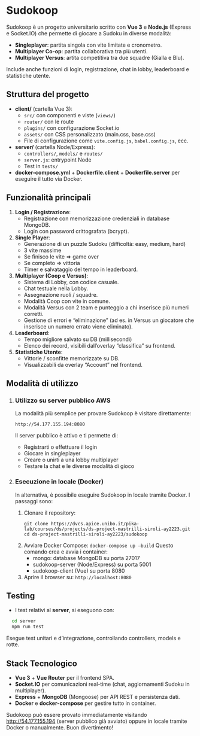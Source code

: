 # Sudokoop

Sudokoop è un progetto universitario scritto con **Vue 3** e **Node.js** (Express e Socket.IO) che permette di giocare a Sudoku in diverse modalità:

- **Singleplayer**: partita singola con vite limitate e cronometro.
- **Multiplayer Co-op**: partita collaborativa tra più utenti.
- **Multiplayer Versus**: artita competitiva tra due squadre (Gialla e Blu).

Include anche funzioni di login, registrazione, chat in lobby, leaderboard e statistiche utente.

## Struttura del progetto

- **client/** (cartella Vue 3):
  - `src/` con componenti e viste (`views/`)
  - `router/` con le route
  - `plugins/` con configurazione Socket.io
  - `assets/` con CSS personalizzato (main.css, base.css)
  - File di configurazione come `vite.config.js`, `babel.config.js`, ecc.
- **server/** (cartella Node/Express):
  - `controllers/`, `models/` e `routes/`
  - `server.js`: entrypoint Node
  - Test in `tests/`
- **docker-compose.yml** + **Dockerfile.client** + **Dockerfile.server** per eseguire il tutto via Docker.

## Funzionalità principali

1. **Login / Registrazione**:
   - Registrazione con memorizzazione credenziali in database MongoDB.
   - Login con password crittografata (bcrypt).
2. **Single Player**:
   - Generazione di un puzzle Sudoku (difficoltà: easy, medium, hard)
   - 3 vite massime
   - Se finisco le vite => game over
   - Se completo => vittoria
   - Timer e salvataggio del tempo in leaderboard.
3. **Multiplayer (Coop e Versus)**:
   - Sistema di Lobby, con codice casuale.
   - Chat testuale nella Lobby.
   - Assegnazione ruoli / squadre.
   - Modalità Coop con vite in comune.
   - Modalità Versus con 2 team e punteggio a chi inserisce più numeri corretti.
   - Gestione di errori e “eliminazione” (ad es. in Versus un giocatore che inserisce un numero errato viene eliminato).
4. **Leaderboard**:
   - Tempo migliore salvato su DB (millisecondi)
   - Elenco dei record, visibili dall’overlay “classifica” su frontend.
5. **Statistiche Utente**:
   - Vittorie / sconfitte memorizzate su DB.
   - Visualizzabili da overlay “Account” nel frontend.

## Modalità di utilizzo

1. ### Utilizzo su server pubblico AWS

    La modalità più semplice per provare Sudokoop è visitare direttamente:

    ```
    http://54.177.155.194:8080
    ```
    
    Il server pubblico è attivo e ti permette di:
    - Registrarti o effettuare il login
    - Giocare in singleplayer
    - Creare o unirti a una lobby multiplayer
    - Testare la chat e le diverse modalità di gioco

2. ### Esecuzione in locale (Docker)

    In alternativa, è possibile eseguire Sudokoop in locale tramite Docker. I passaggi sono:
    
    1. Clonare il repository:
       ```
       git clone https://dvcs.apice.unibo.it/pika-lab/courses/ds/projects/ds-project-mastrilli-siroli-ay2223.git
       cd ds-project-mastrilli-siroli-ay2223/sudokoop
       ```
    2. Avviare Docker Compose:
       ```docker-compose up –build```
       Questo comando crea e avvia i container:
          - mongo: database MongoDB su porta 27017
          - sudokoop-server (Node/Express) su porta 5001
          - sudokoop-client (Vue) su porta 8080
	3. Aprire il browser su:
       ```http://localhost:8080```

## Testing

- I test relativi al **server**, si eseguono con:
```bash
  cd server
  npm run test
```
Esegue test unitari e d’integrazione, controllando controllers, models e rotte.

## Stack Tecnologico

- **Vue 3** + **Vue Router** per il frontend SPA.
- **Socket.IO** per comunicazioni real-time (chat, aggiornamenti Sudoku in multiplayer).
- **Express** + **MongoDB** (Mongoose) per API REST e persistenza dati.
- **Docker** e **docker-compose** per gestire tutto in container.

Sudokoop può essere provato immediatamente visitando http://54.177.155.194 (server pubblico già avviato) oppure in locale tramite Docker o manualmente. Buon divertimento!

